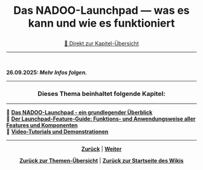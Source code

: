 # <p align="center">Das NADOO-Launchpad — was es kann und wie es funktioniert</p>

<p align="center"><a href="#dieses-thema-beinhaltet-folgende-kapitel">🚀 Direkt zur Kapitel-Übersicht</a></p>

---
<br>

<!--
Fertigen Guide später (oder, wenn einfacher, direkt) inhaltlich logisch aufteilen und in die Platzhalter-READMEs übertragen // hier nur Einleitungstext + Kapitelübersicht // Ordnernamen / Überschriften / Aufteilung ggf. anpassen - sind alles nur Vorschläge;


Mögliche Inhalte / zu beantwortende Fragen:


1) Was ist das NADOO-Launchpad?


2) Wie installiere ich das NADOO-Launchpad?

-> hier Einleitungen aus dem Launchpad-README per Copy/Paste erneut einfügen


3) Welche Funktionen/Komponenten hat das NADOO-Launchpad und welchen Zweck erfüllen sie?

-> ggf. hier auch die Zielgruppe angeben - *für wen* wird der Zweck erfüllt?


4) Wie nutze ich die einzelnen Funktionen des NADOO-Launchpads?

-> wichtig ist, dass die Funktionen nicht nur aufgelistet und erklärt wird, wofür/für wen sie sind, sondern auch, WIE man diese dann richtig anwendet
-> hier sollte die Funktion der Zeiterfassung aufgenommen und umfassend erklärt werden


5) idealerweise zum jeweiligen Inhalt passende Screenshots der Benutzeroberfläche integrieren, um den Guide verständlicher und "verdaulicher" zu machen

-->


**26.09.2025: _Mehr Infos folgen._**

---

### <p align="center">Dieses Thema beinhaltet folgende Kapitel:</p>

---

🔹 [**Das NADOO-Launchpad - ein grundlegender Überblick**](/docs/04-tools/05-launchpad/01-ueberblick/README.md) </br>
🔹 [**Der Launchpad-Feature-Guide: Funktions- und Anwendungsweise aller Features und Komponenten**](/docs/04-tools/05-launchpad/02-features/README.md) </br>
🔹 [**Video-Tutorials und Demonstrationen**](/docs/04-tools/05-launchpad/03-videos/README.md) </br>

---

<p align="center">
<a href="/docs/04-tools/04-terminal/README.md"><strong>Zurück</strong></a> | 
<a href="/docs/04-tools/05-launchpad/01-ueberblick/README.md"><strong>Weiter</strong></a>
</p>

<p align="center">
<a href="/docs/04-tools/README.md/#dieser-themenbereich-beinhaltet-folgende-themen"><strong>Zurück zur Themen-Übersicht</strong></a> | <a href="/docs/00-willkommen/README.md"><strong>Zurück zur Startseite des Wikis</strong></a>
</p>
